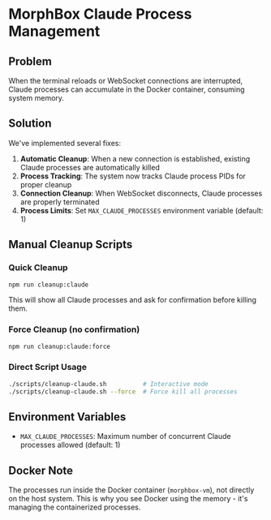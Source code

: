 # MorphBox Claude Process Management

## Problem
When the terminal reloads or WebSocket connections are interrupted, Claude processes can accumulate in the Docker container, consuming system memory.

## Solution
We've implemented several fixes:

1. **Automatic Cleanup**: When a new connection is established, existing Claude processes are automatically killed
2. **Process Tracking**: The system now tracks Claude process PIDs for proper cleanup
3. **Connection Cleanup**: When WebSocket disconnects, Claude processes are properly terminated
4. **Process Limits**: Set `MAX_CLAUDE_PROCESSES` environment variable (default: 1)

## Manual Cleanup Scripts

### Quick Cleanup
```bash
npm run cleanup:claude
```
This will show all Claude processes and ask for confirmation before killing them.

### Force Cleanup (no confirmation)
```bash
npm run cleanup:claude:force
```

### Direct Script Usage
```bash
./scripts/cleanup-claude.sh          # Interactive mode
./scripts/cleanup-claude.sh --force  # Force kill all processes
```

## Environment Variables

- `MAX_CLAUDE_PROCESSES`: Maximum number of concurrent Claude processes allowed (default: 1)

## Docker Note
The processes run inside the Docker container (`morphbox-vm`), not directly on the host system. This is why you see Docker using the memory - it's managing the containerized processes.